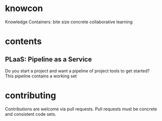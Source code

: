 # knowcon
Knowledge Containers: bite size concrete collaborative learning

# contents

## PLaaS: Pipeline as a Service
Do you start a project and want a pipeline of project tools to get started? This pipeline contains a working set

# contributing
Contributions are welcome via pull requests. Pull requests must be concrete and consistent code sets.

